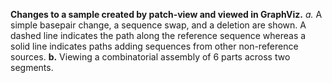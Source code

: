 **Changes to a sample created by patch-view and viewed in GraphViz.** *a.* A simple basepair change, a sequence swap,
and a deletion are shown. A dashed line indicates the path along the reference sequence whereas a solid line indicates
paths adding sequences from other non-reference sources. **b.** Viewing a combinatorial assembly of 6 parts across two
segments.
